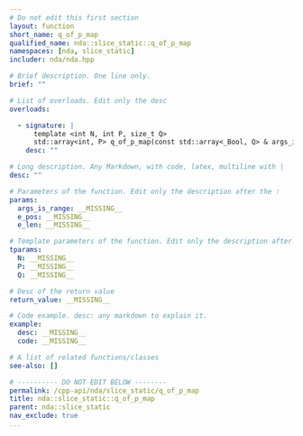 ```yaml
---
# Do not edit this first section
layout: function
short_name: q_of_p_map
qualified_name: nda::slice_static::q_of_p_map
namespaces: [nda, slice_static]
includer: nda/nda.hpp

# Brief description. One line only.
brief: ""

# List of overloads. Edit only the desc
overloads:

  - signature: |
      template <int N, int P, size_t Q>
      std::array<int, P> q_of_p_map(const std::array<_Bool, Q> & args_is_range, int e_pos, int e_len)
    desc: ""

# Long description. Any Markdown, with code, latex, multiline with |
desc: ""

# Parameters of the function. Edit only the description after the :
params:
  args_is_range: __MISSING__
  e_pos: __MISSING__
  e_len: __MISSING__

# Template parameters of the function. Edit only the description after the :
tparams:
  N: __MISSING__
  P: __MISSING__
  Q: __MISSING__

# Desc of the return value
return_value: __MISSING__

# Code example. desc: any markdown to explain it.
example:
  desc: __MISSING__
  code: __MISSING__

# A list of related functions/classes
see-also: []

# ---------- DO NOT EDIT BELOW --------
permalink: /cpp-api/nda/slice_static/q_of_p_map
title: nda::slice_static::q_of_p_map
parent: nda::slice_static
nav_exclude: true
...
```


